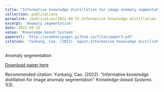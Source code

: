 ```yaml
---
title: "Informative knowledge distillation for image anomaly segmentation"
collection: publications
permalink: /publication/2022-04-15-Informative knowledge distillation for image anomaly segmentation
excerpt: 'Anomaly segmentation'
date: 2022-04-15
venue: 'Knowledge-based Systems'
paperurl: 'http://academicpages.github.io/files/paper3.pdf'
citation: 'Yunkang, Cao. (2022). &quot;Informative knowledge distillation for image anomaly segmentation&quot; <i>Knowledge-based Systems</i>. 1(3).'
---
```

Anomaly segmentation

[Download paper here](http://academicpages.github.io/files/paper3.pdf)

Recommended citation: Yunkang, Cao. (2022). "Informative knowledge distillation for image anomaly segmentation" <i>Knowledge-based Systems</i>. 1(3).